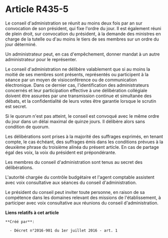 # Article R435-5

Le conseil d'administration se réunit au moins deux fois par an sur convocation de son président, qui fixe l'ordre du jour.
Il est également réuni de plein droit, sur convocation du président, à la demande des ministres en charge de la tutelle ou
d'au moins le tiers de ses membres sur un ordre du jour déterminé. 

Un administrateur peut, en cas d'empêchement, donner mandat à un autre administrateur pour le représenter. 

Le conseil d'administration ne délibère valablement que si au moins la moitié de ses membres sont présents, représentés ou
participent à la séance par un moyen de visioconférence ou de communication électronique. Dans ce dernier cas,
l'identification des administrateurs concernés et leur participation effective à une délibération collégiale doivent être
assurées par une transmission continue et simultanée des débats, et la confidentialité de leurs votes être garantie lorsque
le scrutin est secret. 

Si le quorum n'est pas atteint, le conseil est convoqué avec le même ordre du jour dans un délai maximal de quinze jours. Il
délibère alors sans condition de quorum. 

Les délibérations sont prises à la majorité des suffrages exprimés, en tenant compte, le cas échéant, des suffrages émis dans
les conditions prévues à la deuxième phrase du troisième alinéa du présent article. En cas de partage égal des voix, la voix
du président est prépondérante. 

Les membres du conseil d'administration sont tenus au secret des délibérations. 

L'autorité chargée du contrôle budgétaire et l'agent comptable assistent avec voix consultative aux séances du conseil
d'administration. 

Le président du conseil peut inviter toute personne, en raison de sa compétence dans les domaines relevant des missions de
l'établissement, à participer avec voix consultative aux réunions du conseil d'administration.

**Liens relatifs à cet article**

	**Créé par**:

	  - Décret n°2016-901 du 1er juillet 2016 - art. 1
